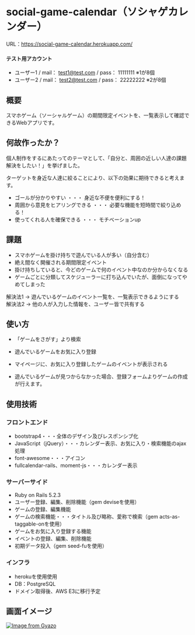 # social-game-calendar（ソシャゲカレンダー）
URL：https://social-game-calendar.herokuapp.com/

#### テスト用アカウント
- ユーザー1 / mail： test1@test.com / pass： 11111111 ※1が8個
- ユーザー2 / mail： test2@test.com / pass： 22222222 ※2が8個

## 概要
スマホゲーム（ソーシャルゲーム）の期間限定イベントを、一覧表示して確認できるWebアプリです。

## 何故作ったか？
個人制作をするにあたってのテーマとして、「自分と、周囲の近しい人達の課題解決をしたい！」を挙げました。

ターゲットを身近な人達に絞ることにより、以下の効果に期待できると考えます。
- ゴールが分かりやすい ・・・ 身近な不便を便利にする！
- 周囲から意見をヒアリングできる ・・・ 必要な機能を短時間で絞り込める！
- 使ってくれる人を確保できる ・・・ モチベーションup

## 課題
- スマホゲームを掛け持ちで遊んでいる人が多い（自分含む）
- 絶え間なく開催される期間限定イベント
- 掛け持ちしていると、今どのゲームで何のイベント中なのか分からなくなる
- ゲームごとに分類してスケジューラーに打ち込んでいたが、面倒になってやめてしまった

解決法1 → 遊んでいるゲームのイベント一覧を、一覧表示できるようにする  
解決法2 → 他の人が入力した情報を、ユーザー皆で共有する

## 使い方
- 「ゲームをさがす」より検索
- 遊んでいるゲームをお気に入り登録
- マイページに、お気に入り登録したゲームのイベントが表示される

- 遊んでいるゲームが見つからなかった場合、登録フォームよりゲームの作成が行えます。


## 使用技術
### フロントエンド
- bootstrap4・・・全体のデザイン及びレスポンシブ化
- JavaScript（jQuery）・・・カレンダー表示、お気に入り・検索機能のajax処理
- font-awesome・・・アイコン
- fullcalendar-rails、moment-js・・・カレンダー表示

### サーバーサイド
- Ruby on Rails 5.2.3
- ユーザー登録、編集、削除機能（gem deviseを使用）
- ゲームの登録、編集機能
- ゲームの検索機能・・・タイトル及び略称、愛称で検索（gem acts-as-taggable-onを使用）
- ゲームをお気に入り登録する機能
- イベントの登録、編集、削除機能
- 初期データ投入（gem seed-fuを使用）

### インフラ
- herokuを使用使用
- DB：PostgreSQL
- ドメイン取得後、AWS E3に移行予定

## 画面イメージ
[![Image from Gyazo](https://i.gyazo.com/aff449a08ba4eaa4f9e7234348a2baea.png)](https://gyazo.com/aff449a08ba4eaa4f9e7234348a2baea)

